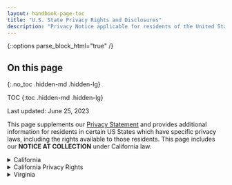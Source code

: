 ```yaml
---
layout: handbook-page-toc
title: "U.S. State Privacy Rights and Disclosures"
description: "Privacy Notice applicable for residents of the United States."
---
```

{::options parse_block_html="true" /}

## On this page

{:.no_toc .hidden-md .hidden-lg}

TOC {:toc .hidden-md .hidden-lg}

Last updated: June 25, 2023

This page supplements our [Privacy Statement](https://about.gitlab.com/privacy/) and provides additional information for residents in certain US States which have specific privacy laws, including the rights available to those residents. This page includes our **NOTICE AT COLLECTION** under California law.

<details>
<summary markdown="span">California</summary>

**Effective 1 January 2023**

This Notice at Collection is provided under California law which requires us to provide California residents with additional information on how GitLab collects, uses, retains, and discloses Personal Information. California residents' additional rights are also summarized.

### Personal Information We Collect

In the preceding twelve months, GitLab or our service providers may have collected the following categories of Personal Information for business or commercial purposes:

- Identifiers/Contact Information (such as a real name, alias, postal address, unique personal identifier, online identifier, internet protocol address, email address, user name, or other similar identifiers);
- Personal Information, as defined in the California customer records law section 1798.80 (such as name, contact information, employment history, credit card number, debit card number or any other financial information);
- Commercial Information (such as records of products or services purchased, obtained, or considered);
- Internet or other electronic network activity information (such as data analytics and browsing history);
- Geolocation Data (such as device location);
- Audio, electronic, visual or similar information (such as call or video recordings);
- Professional or employment-related information);
- Inferred information (such as preferences, characteristics, and predispositions); and
- Sensitive Personal Information, which may include:
  - Government identification, such as state identification information;
  - Log-in, financial account, debit card, or credit card number in combination with any required security or access code, password, or credentials allowing access to an account; and
  - The contents of your email and other electronic communications unless we are the intended recipient of the communication.

### Sources of Personal Information We Collect

We collect Personal Information from the following categories of sources, which are described in more detail in our [Privacy Statement](https://about.gitlab.com/privacy/#what-personal-data-does-gitlab-collect-about-me):

- Information you provide directly;
- Information we collect automatically through your acces to and use of our websites and services;
- Vendors and Partners;
- Third Party Sign-in services; and
- Other users of our services.

### Business or Commercial Purposes for Collection of Personal Information

We use the Personal Information we collect for the following Business or Commercial purposes, which are further described in our Privacy Statement or otherwise disclosed to you:

| Purpose of Use                                                                                                                                                                                                                      | Categories of Personal Information                                                                                                                                                                                                                                                                              |
|-------------------------------------------------------------------------------------------------------------------------------------------------------------------------------------------------------------------------------------|-----------------------------------------------------------------------------------------------------------------------------------------------------------------------------------------------------------------------------------------------------------------------------------------------------------------|
|**Auditing interactions with consumers.** To understand how our services are used and to improve services, provide trainings and educational opportunities, to enforce legal terms that govern our services |{::nomarkdown}<ul><li>Identifiers/Contact information</li><li>Commercial information</li><li>Internet or other electronic network activity information</li><li>Geolocation data</li><li>Professional or employment-related information</li><li>Audio, electronic visual or similar information</li><li>Inferred Information</li></ul>{:/}                                                  |
|**Detecting security incidents and debugging.** To maintain the security of our services, detect and prevent fraud and abuse.                                                                                                             |{::nomarkdown}<ul><li>Identifiers/Contact information</li><li>Personal Information, as defined in the California customer records law section 1798.80</li><li>Commercial Information</li><li>Internet or other electronic network activity information</li><li>Geolocation data</li><li>Sensitive Personal Information</li></ul>{:/}                                                 |
|**Contextual customization of ads.** To understand you and your preferences in order to display advertising to you and to send you marketing content, offers, and promotions.                                                              |{::nomarkdown}<ul><li>Identifiers/Contact information</li><li>Commercial information</li><li>Internet or other electronic network activity information</li><li>Geolocation data</li><li>Professional or employment-related information</li><li>Inferred information</li><ul>{:/}                                                                                                    |
|**Internal Research.** To improve and develop new services or features, diagnose issues, analyze use and measure effectiveness of our services to improve them in order to obtain and retain customers, and conduct research.              |{::nomarkdown}<ul><li>Identifiers/Contact information</li><li>Commercial information</li><li>Internet or other electronic network activity information</li><li>Geolocation data</li><li>Professional or employment-related information</li><li>Inferred information</li><ul>{:/}                                                                                                    |
|**Maintaining Quality and Safety.** To understand how our services are used and improve the services, to provide a forum to discuss services, to protect the rights, safety and property of GitLab, you or any third-party                  |{::nomarkdown}<ul><li>Identifiers/Contact information</li><li>Personal Information, as defined in the California customer records law section 1798.80</li><li>Commercial information</li><li>Internet or other electronic network activity information</li><li>Geolocation data</li><li>Inferred Information</li><ul>{:/}                                                        |
|**Providing Customer Service, Maintaining/Servicing Customer Accounts, Verifying Customer Information.** To create, identify and authenticate your access to the services, provide customer support and respond to your questions or feedback. |{::nomarkdown}<ul><li> Identifiers/Contact information</li><li>Personal Information, as defined in the California customer records law section 1798.80</li><li>Commercial information</li><li>Internet or other electronic network activity information</li><li>Geolocation data</li><li> Professional or employment-related information</li><li>Sensitive Personal Information</li><ul>{:/} |
|**Communication with Customers.** To send you information, including confirmations, technical notices and releases, security alerts, schedule maintenance, and to support administrative messages such as password reset requests.          |{::nomarkdown}<ul><li>Identifiers/Contact information</li><li>Commercial information</li><li>Internet or other electronic network activity information</li><li>Geolocation data</li><li>Professional or employment-related information</li><li>Sensitive Personal Information</li><ul>{:/}                                                                                         |
|**Processing Payments.** To perform business operations such as billing, renewals, and payment processing.                                                                                                                                |{::nomarkdown}<ul><li>Identifiers/Contact information</li><li>Personal Information, as defined in the Callifornia customer records law section 1798.80</li><li>Commercial Information</li><li>Sensitive Personal Information</li><ul>{:/}


### Categories of Personal Information Disclosed for a Business Purpose

We disclosed the following categories of Personal Information for a business purpose in the preceding 12-months: identifiers/contact information; Personal Information, as defined in the California customer records law section 1798.80; commercial information; internet or other electronic network activity information; geolocation data (such as device location); audio, electronic, visual or similar information (such as call or video recordings); professional or employment-related information; and inferred information (such as preferences, characteristics, and predispositions). We disclosed each category with our affiliated companies; order processing, and fulfillment vendors; payment processors and financial institutions; analytics and research vendors; information technology vendors; fraud prevention and security vendors; vendors supporting legal, compliance, accounting, audits and other internal functions; certain marketing and advertising vendors; and other third-parties as descibed in the "[With Whom does GitLab Share my Personal data?](https://about.gitlab.com/privacy/#with-whom-does-gitlab-share-my-personal-data)" section of our Privacy Statement.

### Categories of Personal Information Sold or Shared

Under California law, the transmission of cookie identifiers and browsing behaviors to third-parties for interest-based advertising or cross-context behavioral advertising may be considered a sale of Personal Information. Subject to certain uses of the Services, we may share such Personal Information with third-parties, which may be considered a sale. We do not sell or share Sensitive Personal Information, nor do we sell or share any Personal Information about individuals who we know are under the age of 16. In the preceding 12-months, GitLab may have sold or shared the following categories of Personal Information to the following categories of third-party recipients for the purposes listed below.

| Categories of Personal Information Sold or Shared                                                                                    | Categories of Third-Party Recipients                                                                | Purpose of Disclosure                                                  |
|--------------------------------------------------------------------------------------------------------------------------------------|-----------------------------------------------------------------------------------------------------|------------------------------------------------------------------------|
|Identifiers/Contact information<br>Internet or other electronic network activity information<br>Geolocation data<br>Inferred information | Data Analytics Providers, Advertising Networks, Social Networks | Interest based advertising, data enrichment |


### Retention and Deletion

Please review the [Data Retention](https://about.gitlab.com/privacy/#data-retention) section of our Privacy Statement for more information about how long GitLab retains Personal Information.

</details>


<details>
<summary markdown="span">California Privacy Rights</summary>

You are entitled to certain rights as a California resident, which include:

- Right to Know, in addition to what we have provided in this US State Privacy Rights and Disclosures Statement, what Personal Information we have collected from you in the preceding 12 months, including access to specific categories and pieces of Personal Information about you that we collect, use, disclose, sell, and share;
- Right to delete your Personal Information;
- Right correct your Personal Information;
- Right to non-discrimination of service or price if you exercise your privacy rights, and GitLab will not deny providing you with the Services or charge you different prices if you exercise your rights;
- You have the right to know whether your Personal Information is sold or shared and to opt-out of the sale of your Personal Information. You may opt-out of interest-based advertising based on your browser by exercising the Do Not Sell or Share My Personal Information link in the footer of our sites. You may exercise all other California rights as described in the [Rights and Choices](https://about.gitlab.com/privacy/#what-are-my-rights-and-choices-regarding-personal-data) section of the GitLab Privacy Statement; and
- You have the right to receive notice of our privacy practices at or before the point where your Personal Information is collected. This US State Privacy Rights and Disclosures as well as our Privacy Statement serve as our Notice of Collection.

You may designate, in writing or through a power of attorney, an authorized agent to make requests on your behalf to exercise your rights under California law. Before accepting such a request from an agent, we will require the agent to provide proof you have authorized them to act on your behalf, and we may need you to verify your identity directly with us. To provide or delete specific pieces of Personal Information we will need to verify your identity to the degree of certainty required by law. We will verify your request by using one of the methods set forth [here](https://about.gitlab.com/handbook/gdpr/).

</details>


<details>
<summary markdown="span">Virginia</summary>

**Effective 1 January 2023**

This notice is provided under the Virginia Consumer Data Protection Act ("VCDPA") and explains the privacy rights of Virginia residents. It also provides certain mandated disclosures about our treatment of Virginia residents' Personal Data.

### Categories of Personal Data processed

We collect the Personal Data detailed in the "[What Personal Data does GitLab collect about me?](https://about.gitlab.com/privacy/#what-personal-data-does-gitlab-collect-about-me)" section of our Privacy Statement.

### Purpose for processing Personal Data

The purposes for processing your Personal Data are found in the "[How Does GitLab use my Personal Data?](https://about.gitlab.com/privacy/#how-does-gitlab-use-my-personal-data)" section of our Privacy Statement.

### Disclosure of Personal Data

We may share each of the categories of Personal Data listed in our Privacy Statement with those third-parties detailed in the section titled "[With Whom does GitLab share my Personal Data?](https://about.gitlab.com/privacy/#with-whom-does-gitlab-share-my-personal-data)"

### Virginia Resident Rights

- Right to know whether GitLab processes your Personal Data and to access it;
- Right to correct inaccuracies in Personal Data;
- Right to delete Personal Data;
- Right of data portability;
- Right to opt out from targeted advertising; and
- Right to opt out from the sale of Personal Data.

### How to Exercise Virginia Privacy Rights

To make an access, correction, deletion or portability request, use the [Personal Data Request Form](https://about.gitlab.com/handbook/gdpr/). You may designate in writing or through a power of attorney, an authorized agent to make requests on your behalf to exercise your rights under VCDPA. Before accepting such a request from an agent, we will require the agent to provide proof you have authorized them to act on your behalf, and we may need you to verify your identity directly with us. To provide or delete specific pieces of Personal Data we will need to verify your identity to the degree of certainty required by law. We will verify your request by using one of the methods set for [here](https://about.gitlab.com/handbook/gdpr/). We do not sell your Personal Data, as the term "sale" is defined under the VCDPA.

### Personal Data processed for Targeted Advertising

We process and disclose the following categories of Personal Data for targeted advertising:  device information and identifiers, website usage data, and other online activity data provided through cookies and similar tracking technologies. We share each category with advertising agencies, data anlytics providers, and social networks.

### How to Opt-Out from Targeted Advertising

To opt out from targeted advertising, click on the Cookie Preferences link in the footer of each of our website pages under "Contact Us". An opt-out request will be specific to the device and browser you are using. Therefore you will need to opt-out from each browser that you use to access GitLab websites and services.

</details>
